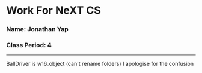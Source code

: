 # Work For NeXT CS
### Name: Jonathan Yap
### Class Period: 4
---
BallDriver is w16_object (can't rename folders) I apologise for the confusion
